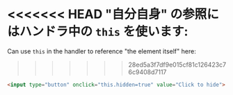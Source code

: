 <<<<<<< HEAD
"自分自身" の参照にはハンドラ中の `this` を使います:
=======
Can use `this` in the handler to reference "the element itself" here:
>>>>>>> 28ed5a3f7df9e015cf81c126423c76c9408d7117

```html run height=50
<input type="button" onclick="this.hidden=true" value="Click to hide">
```
